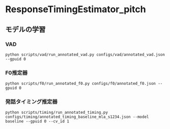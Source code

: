 # ResponseTimingEstimator_pitch

## モデルの学習
### VAD
```
python scripts/vad/run_annotated_vad.py configs/vad/annotated_vad.json --gpuid 0
```

### F0推定器
```
python scripts/f0/run_annotated_f0.py configs/f0/annotated_f0.json --gpuid 0
```

### 発話タイミング推定器
```
python scripts/timing/run_annotated_timing.py configs/timing/annotated_timing_baseline_mla_s1234.json --model baseline --gpuid 0 --cv_id 1
```